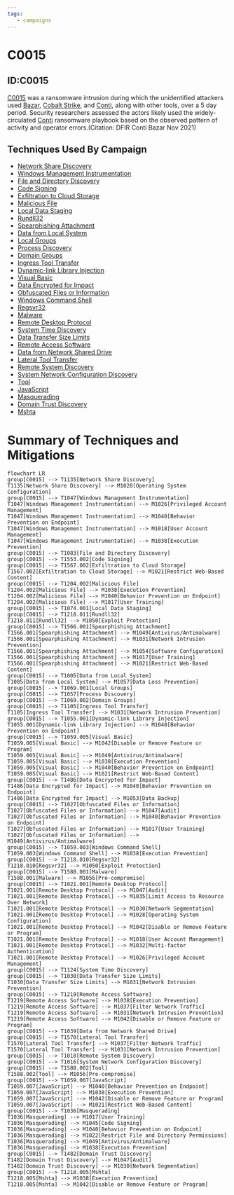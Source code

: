 ```yaml
---
tags:
   - campaigns
---
```

# C0015
## ID:C0015
[C0015](/mitre/campaigns/C0015) was a ransomware intrusion during which the unidentified attackers used [Bazar](/mitre/software/S0534), [Cobalt Strike](/mitre/software/S0154), and [Conti](/mitre/software/S0575), along with other tools, over a 5 day period. Security researchers assessed the actors likely used the widely-circulated [Conti](/mitre/software/S0575) ransomware playbook based on the observed pattern of activity and operator errors.(Citation: DFIR Conti Bazar Nov 2021)
## Techniques Used By Campaign
* [Network Share Discovery](/mitre/techniques/T1135)
* [Windows Management Instrumentation](/mitre/techniques/T1047)
* [File and Directory Discovery](/mitre/techniques/T1083)
* [Code Signing](/mitre/techniques/T1553/002)
* [Exfiltration to Cloud Storage](/mitre/techniques/T1567/002)
* [Malicious File](/mitre/techniques/T1204/002)
* [Local Data Staging](/mitre/techniques/T1074/001)
* [Rundll32](/mitre/techniques/T1218/011)
* [Spearphishing Attachment](/mitre/techniques/T1566/001)
* [Data from Local System](/mitre/techniques/T1005)
* [Local Groups](/mitre/techniques/T1069/001)
* [Process Discovery](/mitre/techniques/T1057)
* [Domain Groups](/mitre/techniques/T1069/002)
* [Ingress Tool Transfer](/mitre/techniques/T1105)
* [Dynamic-link Library Injection](/mitre/techniques/T1055/001)
* [Visual Basic](/mitre/techniques/T1059/005)
* [Data Encrypted for Impact](/mitre/techniques/T1486)
* [Obfuscated Files or Information](/mitre/techniques/T1027)
* [Windows Command Shell](/mitre/techniques/T1059/003)
* [Regsvr32](/mitre/techniques/T1218/010)
* [Malware](/mitre/techniques/T1588/001)
* [Remote Desktop Protocol](/mitre/techniques/T1021/001)
* [System Time Discovery](/mitre/techniques/T1124)
* [Data Transfer Size Limits](/mitre/techniques/T1030)
* [Remote Access Software](/mitre/techniques/T1219)
* [Data from Network Shared Drive](/mitre/techniques/T1039)
* [Lateral Tool Transfer](/mitre/techniques/T1570)
* [Remote System Discovery](/mitre/techniques/T1018)
* [System Network Configuration Discovery](/mitre/techniques/T1016)
* [Tool](/mitre/techniques/T1588/002)
* [JavaScript](/mitre/techniques/T1059/007)
* [Masquerading](/mitre/techniques/T1036)
* [Domain Trust Discovery](/mitre/techniques/T1482)
* [Mshta](/mitre/techniques/T1218/005)

# Summary of Techniques and Mitigations
```mermaid
flowchart LR
group[C0015] --> T1135[Network Share Discovery]
T1135[Network Share Discovery] --> M1028[Operating System Configuration]
group[C0015] --> T1047[Windows Management Instrumentation]
T1047[Windows Management Instrumentation] --> M1026[Privileged Account Management]
T1047[Windows Management Instrumentation] --> M1040[Behavior Prevention on Endpoint]
T1047[Windows Management Instrumentation] --> M1018[User Account Management]
T1047[Windows Management Instrumentation] --> M1038[Execution Prevention]
group[C0015] --> T1083[File and Directory Discovery]
group[C0015] --> T1553.002[Code Signing]
group[C0015] --> T1567.002[Exfiltration to Cloud Storage]
T1567.002[Exfiltration to Cloud Storage] --> M1021[Restrict Web-Based Content]
group[C0015] --> T1204.002[Malicious File]
T1204.002[Malicious File] --> M1038[Execution Prevention]
T1204.002[Malicious File] --> M1040[Behavior Prevention on Endpoint]
T1204.002[Malicious File] --> M1017[User Training]
group[C0015] --> T1074.001[Local Data Staging]
group[C0015] --> T1218.011[Rundll32]
T1218.011[Rundll32] --> M1050[Exploit Protection]
group[C0015] --> T1566.001[Spearphishing Attachment]
T1566.001[Spearphishing Attachment] --> M1049[Antivirus/Antimalware]
T1566.001[Spearphishing Attachment] --> M1031[Network Intrusion Prevention]
T1566.001[Spearphishing Attachment] --> M1054[Software Configuration]
T1566.001[Spearphishing Attachment] --> M1017[User Training]
T1566.001[Spearphishing Attachment] --> M1021[Restrict Web-Based Content]
group[C0015] --> T1005[Data from Local System]
T1005[Data from Local System] --> M1057[Data Loss Prevention]
group[C0015] --> T1069.001[Local Groups]
group[C0015] --> T1057[Process Discovery]
group[C0015] --> T1069.002[Domain Groups]
group[C0015] --> T1105[Ingress Tool Transfer]
T1105[Ingress Tool Transfer] --> M1031[Network Intrusion Prevention]
group[C0015] --> T1055.001[Dynamic-link Library Injection]
T1055.001[Dynamic-link Library Injection] --> M1040[Behavior Prevention on Endpoint]
group[C0015] --> T1059.005[Visual Basic]
T1059.005[Visual Basic] --> M1042[Disable or Remove Feature or Program]
T1059.005[Visual Basic] --> M1049[Antivirus/Antimalware]
T1059.005[Visual Basic] --> M1038[Execution Prevention]
T1059.005[Visual Basic] --> M1040[Behavior Prevention on Endpoint]
T1059.005[Visual Basic] --> M1021[Restrict Web-Based Content]
group[C0015] --> T1486[Data Encrypted for Impact]
T1486[Data Encrypted for Impact] --> M1040[Behavior Prevention on Endpoint]
T1486[Data Encrypted for Impact] --> M1053[Data Backup]
group[C0015] --> T1027[Obfuscated Files or Information]
T1027[Obfuscated Files or Information] --> M1047[Audit]
T1027[Obfuscated Files or Information] --> M1040[Behavior Prevention on Endpoint]
T1027[Obfuscated Files or Information] --> M1017[User Training]
T1027[Obfuscated Files or Information] --> M1049[Antivirus/Antimalware]
group[C0015] --> T1059.003[Windows Command Shell]
T1059.003[Windows Command Shell] --> M1038[Execution Prevention]
group[C0015] --> T1218.010[Regsvr32]
T1218.010[Regsvr32] --> M1050[Exploit Protection]
group[C0015] --> T1588.001[Malware]
T1588.001[Malware] --> M1056[Pre-compromise]
group[C0015] --> T1021.001[Remote Desktop Protocol]
T1021.001[Remote Desktop Protocol] --> M1047[Audit]
T1021.001[Remote Desktop Protocol] --> M1035[Limit Access to Resource Over Network]
T1021.001[Remote Desktop Protocol] --> M1030[Network Segmentation]
T1021.001[Remote Desktop Protocol] --> M1028[Operating System Configuration]
T1021.001[Remote Desktop Protocol] --> M1042[Disable or Remove Feature or Program]
T1021.001[Remote Desktop Protocol] --> M1018[User Account Management]
T1021.001[Remote Desktop Protocol] --> M1032[Multi-factor Authentication]
T1021.001[Remote Desktop Protocol] --> M1026[Privileged Account Management]
group[C0015] --> T1124[System Time Discovery]
group[C0015] --> T1030[Data Transfer Size Limits]
T1030[Data Transfer Size Limits] --> M1031[Network Intrusion Prevention]
group[C0015] --> T1219[Remote Access Software]
T1219[Remote Access Software] --> M1038[Execution Prevention]
T1219[Remote Access Software] --> M1037[Filter Network Traffic]
T1219[Remote Access Software] --> M1031[Network Intrusion Prevention]
T1219[Remote Access Software] --> M1042[Disable or Remove Feature or Program]
group[C0015] --> T1039[Data from Network Shared Drive]
group[C0015] --> T1570[Lateral Tool Transfer]
T1570[Lateral Tool Transfer] --> M1037[Filter Network Traffic]
T1570[Lateral Tool Transfer] --> M1031[Network Intrusion Prevention]
group[C0015] --> T1018[Remote System Discovery]
group[C0015] --> T1016[System Network Configuration Discovery]
group[C0015] --> T1588.002[Tool]
T1588.002[Tool] --> M1056[Pre-compromise]
group[C0015] --> T1059.007[JavaScript]
T1059.007[JavaScript] --> M1040[Behavior Prevention on Endpoint]
T1059.007[JavaScript] --> M1038[Execution Prevention]
T1059.007[JavaScript] --> M1042[Disable or Remove Feature or Program]
T1059.007[JavaScript] --> M1021[Restrict Web-Based Content]
group[C0015] --> T1036[Masquerading]
T1036[Masquerading] --> M1017[User Training]
T1036[Masquerading] --> M1045[Code Signing]
T1036[Masquerading] --> M1040[Behavior Prevention on Endpoint]
T1036[Masquerading] --> M1022[Restrict File and Directory Permissions]
T1036[Masquerading] --> M1049[Antivirus/Antimalware]
T1036[Masquerading] --> M1038[Execution Prevention]
group[C0015] --> T1482[Domain Trust Discovery]
T1482[Domain Trust Discovery] --> M1047[Audit]
T1482[Domain Trust Discovery] --> M1030[Network Segmentation]
group[C0015] --> T1218.005[Mshta]
T1218.005[Mshta] --> M1038[Execution Prevention]
T1218.005[Mshta] --> M1042[Disable or Remove Feature or Program]
```